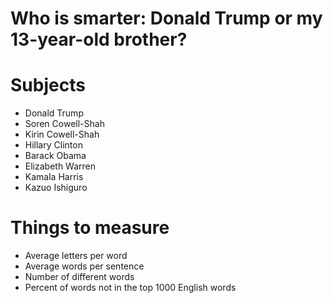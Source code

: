 # Who is smarter: Donald Trump or my 13-year-old brother?

# Subjects
* Donald Trump
* Soren Cowell-Shah
* Kirin Cowell-Shah
* Hillary Clinton
* Barack Obama
* Elizabeth Warren
* Kamala Harris
* Kazuo Ishiguro

# Things to measure
* Average letters per word
* Average words per sentence
* Number of different words
* Percent of words not in the top 1000 English words
